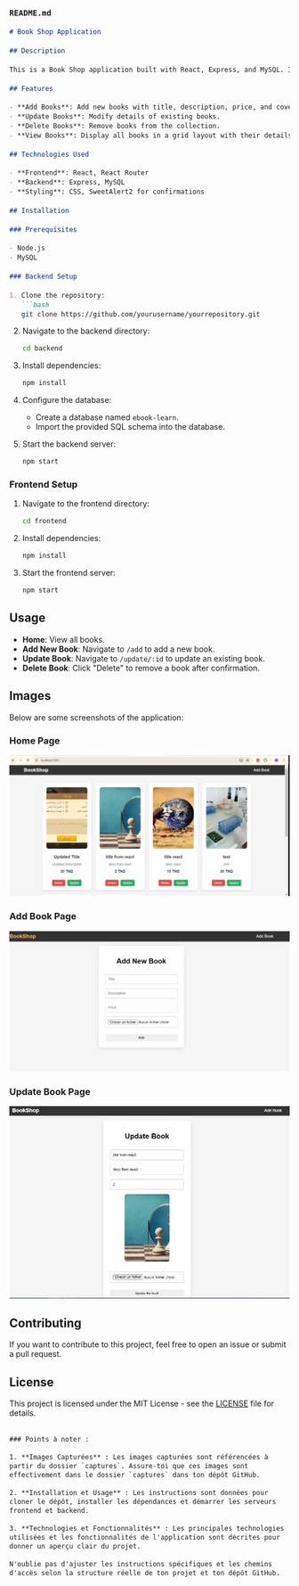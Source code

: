 ### `README.md`

```markdown
# Book Shop Application

## Description

This is a Book Shop application built with React, Express, and MySQL. It allows users to manage books, including adding, updating, and deleting entries. The application features a user-friendly interface with image uploads and CRUD operations.

## Features

- **Add Books**: Add new books with title, description, price, and cover image.
- **Update Books**: Modify details of existing books.
- **Delete Books**: Remove books from the collection.
- **View Books**: Display all books in a grid layout with their details and cover images.

## Technologies Used

- **Frontend**: React, React Router
- **Backend**: Express, MySQL
- **Styling**: CSS, SweetAlert2 for confirmations

## Installation

### Prerequisites

- Node.js
- MySQL

### Backend Setup

1. Clone the repository:
   ```bash
   git clone https://github.com/yourusername/yourrepository.git
   ```
2. Navigate to the backend directory:
   ```bash
   cd backend
   ```
3. Install dependencies:
   ```bash
   npm install
   ```
4. Configure the database:
   - Create a database named `ebook-learn`.
   - Import the provided SQL schema into the database.

5. Start the backend server:
   ```bash
   npm start
   ```

### Frontend Setup

1. Navigate to the frontend directory:
   ```bash
   cd frontend
   ```
2. Install dependencies:
   ```bash
   npm install
   ```
3. Start the frontend server:
   ```bash
   npm start
   ```

## Usage

- **Home**: View all books.
- **Add New Book**: Navigate to `/add` to add a new book.
- **Update Book**: Navigate to `/update/:id` to update an existing book.
- **Delete Book**: Click "Delete" to remove a book after confirmation.

## Images

Below are some screenshots of the application:

### Home Page
![Home Page](captures/image01.jpg)

### Add Book Page
![Add Book Page](captures/image02.jpg)

### Update Book Page
![Update Book Page](captures/image03.jpg)

## Contributing

If you want to contribute to this project, feel free to open an issue or submit a pull request.

## License

This project is licensed under the MIT License - see the [LICENSE](LICENSE) file for details.
```

### Points à noter :

1. **Images Capturées** : Les images capturées sont référencées à partir du dossier `captures`. Assure-toi que ces images sont effectivement dans le dossier `captures` dans ton dépôt GitHub.

2. **Installation et Usage** : Les instructions sont données pour cloner le dépôt, installer les dépendances et démarrer les serveurs frontend et backend.

3. **Technologies et Fonctionnalités** : Les principales technologies utilisées et les fonctionnalités de l'application sont décrites pour donner un aperçu clair du projet.

N'oublie pas d'ajuster les instructions spécifiques et les chemins d'accès selon la structure réelle de ton projet et ton dépôt GitHub.